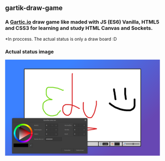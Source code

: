 ## gartik-draw-game


### A [Gartic.io](https://gartic.io/) draw game like maded with JS (ES6) Vanilla, HTML5 and CSS3 for learning and study HTML Canvas and Sockets.

*In proccess. The actual status is only a draw board :D

### Actual status image

![Draw board image](https://raw.githubusercontent.com/Eduard0x6F/gartik-draw-game/main/src/draw-board-gartik.png "Draw board")



